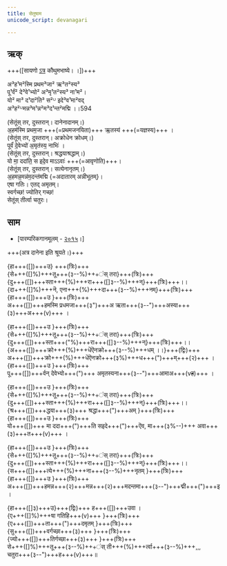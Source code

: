 ```yaml
---
title: सेतुषाम
unicode_script: devanagari  

---   
```


## ऋक्

+++([सायणो [ऽत्र](https://archive.org/details/SamaVedaSanhitaWithSayanabhashyaVolume2SatyavrataSamasrami1876bis_201803/page/n273) कौथुमभाष्ये। ।])+++

अ³ह¹म²स्मि प्रथम³जा² ऋ³त²स्य³  
पू¹र्वं² दे³वे¹भ्यो² अ³मृ¹त²स्य³ ना¹म²।  
यो² मा³ द¹दा²ति³ स²ᵁ इदे³व¹मा²वद्  
अ³ह²ᵁमन्न³म¹न्न²म³द¹न्त²मद्मि ।।594

(सेतूंस् तर, दुस्तरान्। दानेनादानम्।)  
अ॒हम॑स्मि प्रथम॒जा +++(=प्रथमजनयिता)+++ ऋ॒तस्य॑ +++(=यज्ञस्य)+++ ।  
(सेतूंस् तर, दुस्तरान्। अक्रोधेन क्रोधम्।)  
पूर्वं॑ दे॒वेभ्यो॑ अ॒मृत॑स्य॒ नाभिः॑ ।  
(सेतूंस् तर, दुस्तरान्। श्रद्धयाश्रद्धाम्।)  
यो मा॒ ददा॑ति॒ स इदे॒व माऽऽवाः॑ +++(=आवृणोति)+++।  
(सेतूंस् तर, दुस्तरान्। सत्येनानृतम्।)  
अ॒हमन्न॒मन्न॑म॒दन्त॑मद्मि {=अदातारम् अन्नीभूतम्}।  
एषा गतिः। एतद् अमृतम्।  
स्वर्गच्छ! ज्योतिर् गच्छ!  
सेतूंस् तीर्त्वा चतुरः।

## साम
- [पारम्परिकगानमूलम् - [२०१५](https://archive.org/stream/sAmaveda-jaiminIya-paravastu-paramparA-docs/UDAKA%20SAANTHI%20SAAMAANI#page/n2/mode/1up&sa=D&ust=1542425956390000)।]

+++(अत्र दानेना इति श्रूयते।)+++
<div class="audioEmbed"  caption="रामानुजार्यः 1974 " src="https://archive.org/download/jaiminIya-sAma-gAna-paravastu-tradition-rAmAnuja/setUMs-tara.mp3"></div>
<div class="audioEmbed"  caption="गोपालार्यः 2015  " src="https://archive.org/download/jaiminIya-sAma-gAna-paravastu-tradition-gopAla-2015/setUMs-tara.mp3"></div>

{हा+++([])+++उ} +++(त्रिः)+++  
{से+++([]%)+++तू+++(३--%)+++ंस् तरा}+++(त्रिः)+++  
{दु+++([])+++स्ता+++(%)+++रा+++([]३--%)+++न्}+++(त्रिः)+++।।  
{दा+++([]%)+++नॆ, एना+++(%)+++दा+++(३--%)+++नम्}+++(त्रिः)+++  
{हा+++([])+++उ }+++(त्रिः)+++  
अ+++([])+++हमस्मि प्रधमजा+++(३")+++अ ऋता+++(३--")+++अस्या+++(३)+++अ+++(v)+++ । 

{हा+++([])+++उ }+++(त्रिः)+++  
{से+++([]%)+++तू+++(३--%)+++ंस् तरा}+++(त्रिः)+++  
{दु+++([])+++स्ता+++("%)+++रा+++([]३--%)+++न्}+++(त्रिः)+++।।  
{अ+++([])+++क्रो+++(%)+++धॆऎनक्रो+++(३--%)+++धम् ।।}+++(द्विः)+++  
अ+++([])+++क्रो+++(%)+++धॆऎनक्रो+++(३%)+++ध+++(")+++म्+++(२)+++ ।  
{हा+++([])+++उ }+++(त्रिः)+++  
पू+++([])+++र्वन् देवेभ्यो+++(")+++ अमृतस्यना+++(३--")+++आमाअ+++(v~~ह~~)+++ । 

{हा+++([])+++उ }+++(त्रिः)+++  
{से+++([]%)+++तू+++(३--%)+++ंस् तरा}+++(त्रिः)+++  
{दु+++([])+++स्ता+++(%)+++रा+++([]३--%)+++न्}+++(त्रिः)+++।।  
{श्र+++([])+++द्धया+++(३)+++ श्रद्धा+++(")+++अम् }+++(त्रिः)+++  
{हा+++([])+++उ }+++(त्रिः)+++  
यो+++([])+++ मा ददा+++(")+++ति सइदे+++(")+++ऎव, मा+++(३%--)+++ अवा+++(३)+++त+++(v)+++ ।  

{हा+++([])+++उ }+++(त्रिः)+++  
{से+++([]%)+++तू+++(३--%)+++ंस् तरा}+++(त्रिः)+++  
{दु+++([])+++स्ता+++(%)+++रा+++([]३--%)+++न्}+++(त्रिः)+++।।  
{स+++([])+++त्ये+++(%)+++ना+++(३--%)+++नृतम् }+++(त्रिः)+++  
{हा+++([])+++उ }+++(त्रिः)+++  
अ+++([])+++हमन्न+++(२)+++मन्न+++(२)+++मदन्तमा+++(३--")+++द्मी+++(")+++इ ।  

{हा+++([]३)+++उ}+++(द्विः)+++ ह+++([])+++उवा ।  
{ए+++([]%)+++षा गतिहि+++(v)+++ }+++(त्रिः)+++  
{ए+++([])+++ता+++(")+++दमृतम् }+++(त्रिः)+++  
{सु+++([])+++वर्गच्छा+++(३)+++ }+++(त्रिः)+++  
{ज्यो+++([])+++तिर्गच्छा+++(३)+++ }+++(त्रिः)+++  
से+++([]%)+++तू+++(३--%)+++ंस् ती+++(%)+++र्त्वा+++(३--%)+++,,, चतुरा+++(३--")+++ह+++(v)+++॥